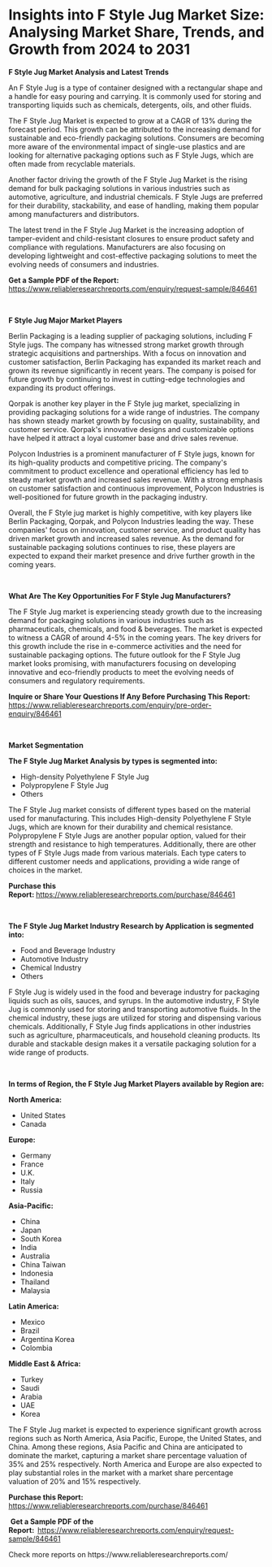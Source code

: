 <p><h1>Insights into F Style Jug Market Size: Analysing Market Share, Trends, and Growth from 2024 to 2031</h1></p><p><strong>F Style Jug Market Analysis and Latest Trends</strong></p>
<p><p>An F Style Jug is a type of container designed with a rectangular shape and a handle for easy pouring and carrying. It is commonly used for storing and transporting liquids such as chemicals, detergents, oils, and other fluids.</p><p>The F Style Jug Market is expected to grow at a CAGR of 13% during the forecast period. This growth can be attributed to the increasing demand for sustainable and eco-friendly packaging solutions. Consumers are becoming more aware of the environmental impact of single-use plastics and are looking for alternative packaging options such as F Style Jugs, which are often made from recyclable materials.</p><p>Another factor driving the growth of the F Style Jug Market is the rising demand for bulk packaging solutions in various industries such as automotive, agriculture, and industrial chemicals. F Style Jugs are preferred for their durability, stackability, and ease of handling, making them popular among manufacturers and distributors.</p><p>The latest trend in the F Style Jug Market is the increasing adoption of tamper-evident and child-resistant closures to ensure product safety and compliance with regulations. Manufacturers are also focusing on developing lightweight and cost-effective packaging solutions to meet the evolving needs of consumers and industries.</p></p>
<p><strong>Get a Sample PDF of the Report:&nbsp;</strong> <a href="https://www.reliableresearchreports.com/enquiry/request-sample/846461">https://www.reliableresearchreports.com/enquiry/request-sample/846461</a></p>
<p>&nbsp;</p>
<p><strong>F Style Jug Major Market Players</strong></p>
<p><p>Berlin Packaging is a leading supplier of packaging solutions, including F Style jugs. The company has witnessed strong market growth through strategic acquisitions and partnerships. With a focus on innovation and customer satisfaction, Berlin Packaging has expanded its market reach and grown its revenue significantly in recent years. The company is poised for future growth by continuing to invest in cutting-edge technologies and expanding its product offerings.</p><p>Qorpak is another key player in the F Style jug market, specializing in providing packaging solutions for a wide range of industries. The company has shown steady market growth by focusing on quality, sustainability, and customer service. Qorpak's innovative designs and customizable options have helped it attract a loyal customer base and drive sales revenue.</p><p>Polycon Industries is a prominent manufacturer of F Style jugs, known for its high-quality products and competitive pricing. The company's commitment to product excellence and operational efficiency has led to steady market growth and increased sales revenue. With a strong emphasis on customer satisfaction and continuous improvement, Polycon Industries is well-positioned for future growth in the packaging industry.</p><p>Overall, the F Style jug market is highly competitive, with key players like Berlin Packaging, Qorpak, and Polycon Industries leading the way. These companies' focus on innovation, customer service, and product quality has driven market growth and increased sales revenue. As the demand for sustainable packaging solutions continues to rise, these players are expected to expand their market presence and drive further growth in the coming years.</p></p>
<p>&nbsp;</p>
<p><strong>What Are The Key Opportunities For F Style Jug Manufacturers?</strong></p>
<p><p>The F Style Jug market is experiencing steady growth due to the increasing demand for packaging solutions in various industries such as pharmaceuticals, chemicals, and food & beverages. The market is expected to witness a CAGR of around 4-5% in the coming years. The key drivers for this growth include the rise in e-commerce activities and the need for sustainable packaging options. The future outlook for the F Style Jug market looks promising, with manufacturers focusing on developing innovative and eco-friendly products to meet the evolving needs of consumers and regulatory requirements.</p></p>
<p><strong>Inquire or Share Your Questions If Any Before Purchasing This Report:</strong> <a href="https://www.reliableresearchreports.com/enquiry/pre-order-enquiry/846461">https://www.reliableresearchreports.com/enquiry/pre-order-enquiry/846461</a></p>
<p>&nbsp;</p>
<p><strong>Market Segmentation</strong></p>
<p><strong>The F Style Jug Market Analysis by types is segmented into:</strong></p>
<p><ul><li>High-density Polyethylene F Style Jug</li><li>Polypropylene F Style Jug</li><li>Others</li></ul></p>
<p><p>The F Style Jug market consists of different types based on the material used for manufacturing. This includes High-density Polyethylene F Style Jugs, which are known for their durability and chemical resistance. Polypropylene F Style Jugs are another popular option, valued for their strength and resistance to high temperatures. Additionally, there are other types of F Style Jugs made from various materials. Each type caters to different customer needs and applications, providing a wide range of choices in the market.</p></p>
<p><strong>Purchase this Report:&nbsp;</strong><a href="https://www.reliableresearchreports.com/purchase/846461">https://www.reliableresearchreports.com/purchase/846461</a></p>
<p>&nbsp;</p>
<p><strong>The F Style Jug Market Industry Research by Application is segmented into:</strong></p>
<p><ul><li>Food and Beverage Industry</li><li>Automotive Industry</li><li>Chemical Industry</li><li>Others</li></ul></p>
<p><p>F Style Jug is widely used in the food and beverage industry for packaging liquids such as oils, sauces, and syrups. In the automotive industry, F Style Jug is commonly used for storing and transporting automotive fluids. In the chemical industry, these jugs are utilized for storing and dispensing various chemicals. Additionally, F Style Jug finds applications in other industries such as agriculture, pharmaceuticals, and household cleaning products. Its durable and stackable design makes it a versatile packaging solution for a wide range of products.</p></p>
<p>&nbsp;</p>
<p><strong>In terms of Region, the F Style Jug Market Players available by Region are:</strong></p>
<p>
    <p> <strong> North America: </strong>
        <ul>
            <li>United States</li>
            <li>Canada</li>
        </ul>
        </p> 
    <p> <strong> Europe: </strong>
        <ul>
            <li>Germany</li>
            <li>France</li>
            <li>U.K.</li>
            <li>Italy</li>
            <li>Russia</li>
        </ul>
        </p> 
    <p> <strong> Asia-Pacific: </strong>
        <ul>
            <li>China</li>
            <li>Japan</li>
            <li>South Korea</li>
            <li>India</li>
            <li>Australia</li>
            <li>China Taiwan</li>
            <li>Indonesia</li>
            <li>Thailand</li>
            <li>Malaysia</li>
        </ul>
        </p> 
    <p> <strong> Latin America: </strong>
        <ul>
            <li>Mexico</li>
            <li>Brazil</li>
            <li>Argentina Korea</li>
            <li>Colombia</li>
        </ul>
        </p> 
    <p> <strong> Middle East & Africa: </strong>
        <ul>
            <li>Turkey</li>
            <li>Saudi</li>
            <li>Arabia</li>
            <li>UAE</li>
            <li>Korea</li>
        </ul>
    </p>
    </p>
<p><p>The F Style Jug market is expected to experience significant growth across regions such as North America, Asia Pacific, Europe, the United States, and China. Among these regions, Asia Pacific and China are anticipated to dominate the market, capturing a market share percentage valuation of 35% and 25% respectively. North America and Europe are also expected to play substantial roles in the market with a market share percentage valuation of 20% and 15% respectively.</p></p>
<p><strong>Purchase this Report: </strong><a href="https://www.reliableresearchreports.com/purchase/846461">https://www.reliableresearchreports.com/purchase/846461</a></p>
<p>&nbsp;<strong>Get a Sample PDF of the Report:&nbsp;&nbsp;</strong><a href="https://www.reliableresearchreports.com/enquiry/request-sample/846461">https://www.reliableresearchreports.com/enquiry/request-sample/846461</a></p>
<p><strong></strong></p>
<p>Check more reports on https://www.reliableresearchreports.com/</p>